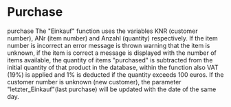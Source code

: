 # Purchase
purchase
The "Einkauf" function uses the variables KNR (customer number), ANr (item number) and Anzahl (quantity) respectively. If the item number is incorrect an error message is thrown warning that the item is unknown, if the item is correct a message is displayed with the number of items available, the quantity of items "purchased" is subtracted from the initial quantity of that product in the database, within the function also VAT (19%) is applied and 1% is deducted if the quantity exceeds 100 euros. If the customer number is unknown (new customer), the parameter "letzter_Einkauf"(last purchase) will be updated with the date of the same day.
